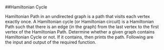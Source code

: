 ##Hamiltonian Cycle

Hamiltonian Path in an undirected graph is a path that visits each vertex exactly once. A Hamiltonian cycle (or Hamiltonian circuit) is a Hamiltonian Path such that there is an edge (in the graph) from the last vertex to the first vertex of the Hamiltonian Path. Determine whether a given graph contains Hamiltonian Cycle or not. If it contains, then prints the path. Following are the input and output of the required function.
